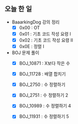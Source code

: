 ## 오늘 한 일

- BaaarkingDog 강의 정리
  - [X] 0x00 : OT
  - [X] 0x01 : 기초 코드 작성 요령 I
  - [X] 0x02 : 기초 코드 작성 요령 II
  - [X] 0x0E : 정렬 I

- BOJ 문제 풀이
  - [X] BOJ_10871 : X보다 작은 수
  - [X] BOJ_11728 : 배열 합치기
  - [X] BOJ_2750 : 수 정렬하기
  - [X] BOJ_2751 : 수 정렬하기 2
  - [X] BOJ_10989 : 수 정렬하기 4
  - [X] BOJ_11931 : 수 정렬하기 5
  